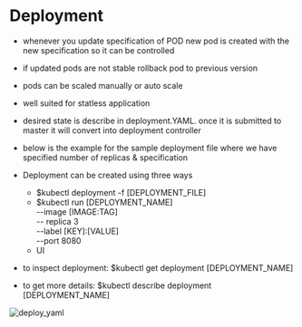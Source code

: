 # Deployment

- whenever you update specification of POD new pod is created with the new specification so it can be controlled 
- if updated pods are not stable rollback pod to previous version
- pods can be scaled manually or auto scale 
- well suited for statless application 
- desired state is describe in deployment.YAML. once it is submitted to master it will convert into deployment controller
- below is the example for the sample deployment file where we have specified number of replicas & specification
- Deployment can be created using three ways 
  - $kubectl deployment -f [DEPLOYMENT_FILE]
  - $kubectl run [DEPLOYMENT_NAME] <br/>
                  --image [IMAGE:TAG]<br/>
                  -- replica 3 <br/>
                  --label [KEY]:[VALUE] <br/>
                  --port 8080
  - UI

- to inspect deployment: $kubectl get deployment [DEPLOYMENT_NAME]
- to get more details: $kubectl describe deployment [DEPLOYMENT_NAME]   

![deploy_yaml](https://user-images.githubusercontent.com/37735152/111058067-f20dca80-84b1-11eb-8d6f-100dbed46210.PNG)
